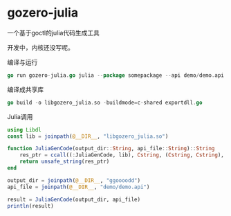 # gozero-julia
一个基于goctl的julia代码生成工具

开发中，内核还没写呢。

编译与运行
```go
go run gozero-julia.go julia --package somepackage --api demo/demo.api --dir outputdir
```

编译成共享库
```go
go build -o libgozero_julia.so -buildmode=c-shared exportdll.go
```

Julia调用
```julia
using Libdl
const lib = joinpath(@__DIR__, "libgozero_julia.so")

function JuliaGenCode(output_dir::String, api_file::String)::String
    res_ptr = ccall((:JuliaGenCode, lib), Cstring, (Cstring, Cstring), output_dir, api_file)
    return unsafe_string(res_ptr)
end

output_dir = joinpath(@__DIR__, "ggoooodd")
api_file = joinpath(@__DIR__, "demo/demo.api")

result = JuliaGenCode(output_dir, api_file)
println(result)
```